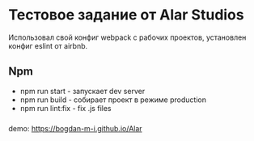 # Тестовое задание от Alar Studios
Использовал свой конфиг webpack с рабочих проектов, установлен конфиг eslint от airbnb.

## Npm
- npm run start - запускает dev server
- npm run build - собирает проект в режиме production
- npm run lint:fix - fix .js files

###
demo: https://bogdan-m-i.github.io/Alar
